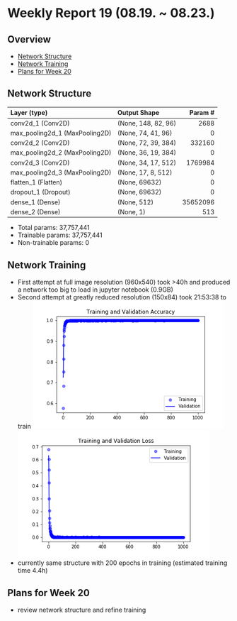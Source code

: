 # Weekly Report 19 (08.19. ~ 08.23.)

## Overview
- [Network Structure](#Network-Structure)
- [Network Training](#Network-Training)
- [Plans for Week 20](#Plans-for-Week-20)

## Network Structure

| Layer (type)                  | Output Shape        | Param #  |   
|:------------------------------|:--------------------|---------:|
|conv2d_1 (Conv2D)              | (None, 148, 82, 96) |     2688 |
|max_pooling2d_1 (MaxPooling2D) | (None, 74, 41, 96)  |        0 |
|conv2d_2 (Conv2D)              | (None, 72, 39, 384) |   332160 | 
|max_pooling2d_2 (MaxPooling2D) | (None, 36, 19, 384) |        0 | 
|conv2d_3 (Conv2D)              | (None, 34, 17, 512) |  1769984 | 
|max_pooling2d_3 (MaxPooling2D) | (None, 17, 8, 512)  |        0 | 
|flatten_1 (Flatten)            | (None, 69632)       |        0 | 
|dropout_1 (Dropout)            | (None, 69632)       |        0 | 
|dense_1 (Dense)                | (None, 512)         | 35652096 | 
|dense_2 (Dense)                | (None, 1)           |      513 | 

- Total params: 37,757,441
- Trainable params: 37,757,441
- Non-trainable params: 0

## Network Training
- First attempt at full image resolution (960x540) took >40h and produced a network too big to load in jupyter notebook (0.9GB)
- Second attempt at greatly reduced resolution (150x84) took 21:53:38 to train
![](../../notes/img/intersectNet_0823-0452_Accuracy.png)
![](../../notes/img/intersectNet_0823-0452_Loss.png)
- currently same structure with 200 epochs in training (estimated training time 4.4h)

## Plans for Week 20
- review network structure and refine training